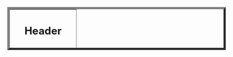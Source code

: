 <html>
<body><table width="80%" height = "100" border ="5" cellspacing="5" cellpadding="3">
<tr>
<th colspan="3" height="100" align="center"><Font Size="5"> Header </font></th>
</tr>
<tr>
<th colspan="3" height="100" align="center"><Font Size="5"> Navigator</font></th>
</tr>
<tr>
<th rowspan="2" height="100" align="center">Atribute</th>
<td>sidebar</td>
</tr>
<tr>
<td>Allign</td>
</tr>
<tr>
<th colspan="3" height="100" align="center"><Font Size="5"> Footer </font></th>
</tr>
</body>
</html>
